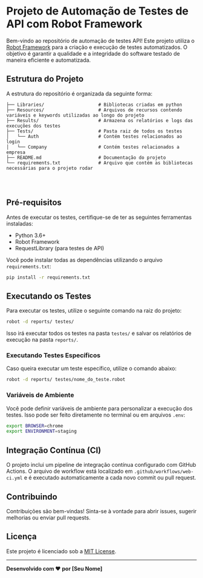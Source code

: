 
# Projeto de Automação de Testes de API com Robot Framework

Bem-vindo ao repositório de automação de testes API! Este projeto utiliza o [Robot Framework](https://robotframework.org/) para a criação e execução de testes automatizados. O objetivo é garantir a qualidade e a integridade do software testado de maneira eficiente e automatizada.

## Estrutura do Projeto

A estrutura do repositório é organizada da seguinte forma:

```plaintext
├── Libraries/                    # Bibliotecas criadas em python  
├── Resources/                    # Arquivos de recursos contendo variáveis e keywords utilizadas ao longo do projeto 
├── Results/                      # Armazena os relatórios e logs das execuções dos testes
├── Tests/                        # Pasta raiz de todos os testes  
│   └── Auth                      # Contém testes relacionados ao login
│   └── Company                   # Contém testes relacionados a empresa
├── README.md                     # Documentação do projeto
└── requirements.txt              # Arquivo que contém as bibliotecas necessárias para o projeto rodar




```

## Pré-requisitos

Antes de executar os testes, certifique-se de ter as seguintes ferramentas instaladas:

- Python 3.6+
- Robot Framework
- RequestLibrary (para testes de API)

Você pode instalar todas as dependências utilizando o arquivo `requirements.txt`:

```bash
pip install -r requirements.txt
```

## Executando os Testes

Para executar os testes, utilize o seguinte comando na raiz do projeto:

```bash
robot -d reports/ testes/
```

Isso irá executar todos os testes na pasta `testes/` e salvar os relatórios de execução na pasta `reports/`.

### Executando Testes Específicos

Caso queira executar um teste específico, utilize o comando abaixo:

```bash
robot -d reports/ testes/nome_do_teste.robot
```

### Variáveis de Ambiente

Você pode definir variáveis de ambiente para personalizar a execução dos testes. Isso pode ser feito diretamente no terminal ou em arquivos `.env`:

```bash
export BROWSER=chrome
export ENVIRONMENT=staging
```

## Integração Contínua (CI)

O projeto inclui um pipeline de integração contínua configurado com GitHub Actions. O arquivo de workflow está localizado em `.github/workflows/web-ci.yml` e é executado automaticamente a cada novo commit ou pull request.

## Contribuindo

Contribuições são bem-vindas! Sinta-se à vontade para abrir issues, sugerir melhorias ou enviar pull requests.

## Licença

Este projeto é licenciado sob a [MIT License](LICENSE).

---

**Desenvolvido com ❤️ por [Seu Nome]**
